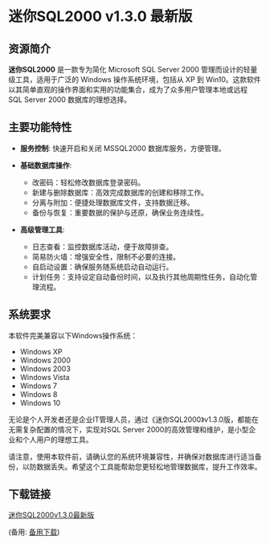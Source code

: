 # 迷你SQL2000 v1.3.0 最新版

## 资源简介

**迷你SQL2000** 是一款专为简化 Microsoft SQL Server 2000 管理而设计的轻量级工具，适用于广泛的 Windows 操作系统环境，包括从 XP 到 Win10。这款软件以其简单直观的操作界面和实用的功能集合，成为了众多用户管理本地或远程 SQL Server 2000 数据库的理想选择。

## 主要功能特性

- **服务控制**: 快速开启和关闭 MSSQL2000 数据库服务，方便管理。
  
- **基础数据库操作**:
  - 改密码：轻松修改数据库登录密码。
  - 新建与删除数据库：高效完成数据库的创建和移除工作。
  - 分离与附加：便捷处理数据库文件，支持数据迁移。
  - 备份与恢复：重要数据的保护与还原，确保业务连续性。
  
- **高级管理工具**:
  - 日志查看：监控数据库活动，便于故障排查。
  - 简易防火墙：增强安全性，限制不必要的连接。
  - 自启动设置：确保服务随系统启动自动运行。
  - 计划任务：支持设定自动备份时间，以及执行其他周期性任务，自动化管理流程。

## 系统要求

本软件完美兼容以下Windows操作系统：
- Windows XP
- Windows 2000
- Windows 2003
- Windows Vista
- Windows 7
- Windows 8
- Windows 10

无论是个人开发者还是企业IT管理人员，通过《迷你SQL2000》v1.3.0版，都能在无需复杂配置的情况下，实现对SQL Server 2000的高效管理和维护，是小型企业和个人用户的理想工具。

请注意，使用本软件前，请确认您的系统环境兼容性，并确保对数据库进行适当备份，以防数据丢失。希望这个工具能帮助您更轻松地管理数据库，提升工作效率。

## 下载链接
[迷你SQL2000v1.3.0最新版](https://pan.quark.cn/s/81b98e1ecd79) 

(备用: [备用下载](https://pan.baidu.com/s/1prBU5Dh2b7WgUAAqaqSL9w?pwd=1234))
